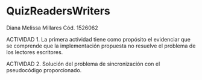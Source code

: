 # QuizReadersWriters

Diana Melissa Millares 
Cód. 1526062

ACTIVIDAD 1.
La primera actividad tiene como propósito el evidenciar que se comprende que la implementación propuesta 
no resuelve el problema de los lectores escritores.  

ACTIVIDAD 2.
Solución del problema de sincronización con el pseudocódigo proporcionado.
